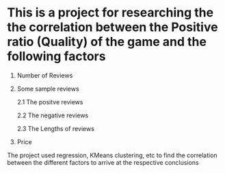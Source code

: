 # This is a project for researching the the correlation between the Positive ratio (Quality) of the game and the following factors
1. Number of Reviews
   
2. Some sample reviews

   2.1 The positve reviews

   2.2 The negative reviews

   2.3 The Lengths of reviews
  
4. Price

The project used regression, KMeans clustering, etc to find the correlation between the different factors to arrive at the respective conclusions

